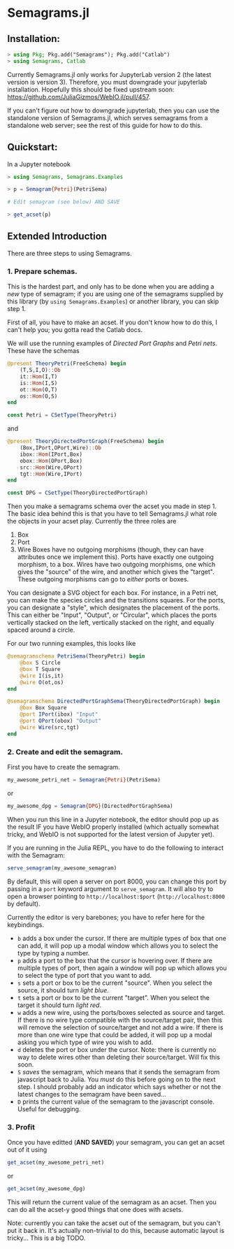 # Semagrams.jl

## Installation:

```julia
> using Pkg; Pkg.add("Semagrams"); Pkg.add("Catlab")
> using Semagrams, Catlab
```

Currently Semagrams.jl only works for JupyterLab version 2 (the latest version is version 3). Therefore, you must downgrade your jupyterlab installation. Hopefully this should be fixed upstream soon: https://github.com/JuliaGizmos/WebIO.jl/pull/457.

If you can't figure out how to downgrade jupyterlab, then you can use the standalone version of Semagrams.jl, which serves semagrams from a standalone web server; see the rest of this guide for how to do this.

## Quickstart:

In a Jupyter notebook

```julia
> using Semagrams, Semagrams.Examples

> p = Semagram{Petri}(PetriSema)

# Edit semagram (see below) AND SAVE

> get_acset(p)
```

## Extended Introduction

There are three steps to using Semagrams.

### 1. Prepare schemas.

This is the hardest part, and only has to be done when you are adding a *new* type of semagram; if you are using one of the semagrams supplied by this library (by `using Semagrams.Examples`) or another library, you can skip step 1.

First of all, you have to make an acset. If you don't know how to do this, I can't help you; you gotta read the Catlab docs.

We will use the running examples of *Directed Port Graphs* and *Petri nets*. These have the schemas

```julia
@present TheoryPetri(FreeSchema) begin
    (T,S,I,O)::Ob
    it::Hom(I,T)
    is::Hom(I,S)
    ot::Hom(O,T)
    os::Hom(O,S)
end

const Petri = CSetType(TheoryPetri)
```

and

```julia
@present TheoryDirectedPortGraph(FreeSchema) begin
    (Box,IPort,OPort,Wire)::Ob
    ibox::Hom(IPort,Box)
    obox::Hom(OPort,Box)
    src::Hom(Wire,OPort)
    tgt::Hom(Wire,IPort)
end

const DPG = CSetType(TheoryDirectedPortGraph)
```

Then you make a semagrams schema over the acset you made in step 1. The basic idea behind this is that you have to tell Semagrams.jl what role the objects in your acset play. Currently the three roles are
1. Box
2. Port
3. Wire
Boxes have no outgoing morphisms (though, they can have attributes once we implement this). Ports have exactly one outgoing morphism, to a box. Wires have two outgoing morphisms, one which gives the "source" of the wire, and another which gives the "target". These outgoing morphisms can go to *either* ports or boxes.

You can designate a SVG object for each box. For instance, in a Petri net, you can make the species circles and the transitions squares. For the ports, you can designate a "style", which designates the placement of the ports. This can either be "Input", "Output", or "Circular", which places the ports vertically stacked on the left, vertically stacked on the right, and equally spaced around a circle.

For our two running examples, this looks like
```julia
@semagramschema PetriSema(TheoryPetri) begin
    @box S Circle
    @box T Square
    @wire I(is,it)
    @wire O(ot,os)
end
```

```julia
@semagramschema DirectedPortGraphSema(TheoryDirectedPortGraph) begin
    @box Box Square
    @port IPort(ibox) "Input"
    @port OPort(obox) "Output"
    @wire Wire(src,tgt)
end
```

### 2. Create and edit the semagram.

First you have to create the semagram.

```julia
my_awesome_petri_net = Semagram{Petri}(PetriSema)
```

or

```julia
my_awesome_dpg = Semagram{DPG}(DirectedPortGraphSema)
```

When you run this line in a Jupyter notebook, the editor should pop up as the result IF you have WebIO properly installed (which actually somewhat tricky, and WebIO is not supported for the latest version of Jupyter yet).

If you are running in the Julia REPL, you have to do the following to interact with the Semagram:

```julia
serve_semagram(my_awesome_semagram)
```

By default, this will open a server on port 8000, you can change this port by passing in a `port` keyword argument to `serve_semagram`. It will also try to open a browser pointing to `http://localhost:$port` (`http://localhost:8000` by default).

Currently the editor is very barebones; you have to refer here for the keybindings.

- `b` adds a box under the cursor. If there are multiple types of box that one can add, it will pop up a modal window which allows you to select the type by typing a number.
- `p` adds a port to the box that the cursor is hovering over. If there are multiple types of port, then again a window will pop up which allows you to select the type of port that you want to add.
- `s` sets a port or box to be the current "source". When you select the source, it should turn *light blue*.
- `t` sets a port or box to be the current "target". When you select the target it should turn *light red*.
- `w` adds a new wire, using the ports/boxes selected as source and target. If there is no wire type compatible with the source/target pair, then this will remove the selection of source/target and not add a wire. If there is more than one wire type that could be added, it will pop up a modal asking you which type of wire you wish to add.
- `d` deletes the port or box under the cursor. Note: there is currently no way to delete wires other than deleting their source/target. Will fix this soon.
- `S` *saves* the semagram, which means that it sends the semagram from javascript back to Julia. You *must* do this before going on to the next step. I should probably add an indicator which says whether or not the latest changes to the semagram have been saved...
- `D` prints the current value of the semagram to the javascript console. Useful for debugging.

### 3. Profit

Once you have editted (**AND SAVED**) your semagram, you can get an acset out of it using

```julia
get_acset(my_awesome_petri_net)
```

or

```julia
get_acset(my_awesome_dpg)
```

This will return the current value of the semagram as an acset. Then you can do all the acset-y good things that one does with acsets.

Note: currently you can take the acset out of the semagram, but you can't put it back in. It's actually non-trivial to do this, because automatic layout is tricky... This is a big TODO.
